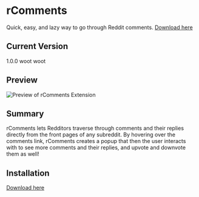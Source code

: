rComments
=========

Quick, easy, and lazy way to go through Reddit comments. [Download here](http://iampueroo.github.io/rComments/)

## Current Version
1.0.0 woot woot

## Preview
![Preview of rComments Extension](http://i.imgur.com/eCCXXrm.gif)

## Summary
rComments lets Redditors traverse through comments and their replies directly from the front pages of any subreddit. By hovering over the comments link, rComments creates a popup that then the user interacts with to see more comments and their replies, and upvote and downvote them as well! 

## Installation
[Download here](http://iampueroo.github.io/rComments/)
